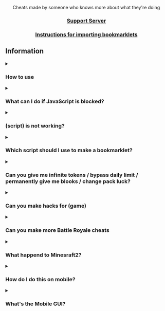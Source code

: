 <p align="center">Cheats made by someone who knows more about what they're doing</p>
<h3 align="center"><a href="https://discord.gg/jHjGrrdXP6">Support Server</a></h2>
<h3 align="center"><a href="tutorial/readme.md">Instructions for importing bookmarklets</a></h2>

## Information

<details><summary><h3>How to use</h3></summary>

There are 3 good methods to using these scripts:
1. Importing one of the Bookmarklets.html files using [these instructions](https://github.com/Blooket-Council/Blooket-Cheats/blob/main/tutorial/readme.md)
<!-- 2. Going to the [GitHub pages site](https://blooket-council.github.io/Blooket-Cheats), choosing a gamemode, then dragging a cheat to your bookmarks bar or clicking one to copy the script -->
2. Copying a script and running it in the inspect element console
</details>

<details><summary><h3>What can I do if JavaScript is blocked?</h3></summary>

We don't actually know what to do about this or how to fix it, sorry.
</details>

<details><summary><h3>(script) is not working?</h3></summary>

Make sure you're running it properly, if it still doesn't work and other cheats do, then [make an issue](https://github.com/Blooket-Council/Blooket-Cheats/issues)
</details>

<details><summary><h3>Which script should I use to make a bookmarklet?</h3></summary>

You should use the scripts ending in ".min.js", as using the others will have errors due to formatting.
</details>

<details><summary><h3>Can you give me infinite tokens / bypass daily limit / permanently give me blooks / change pack luck?</h3></summary>

No, these are things we would've already done if they were possible, they're managed on the backend of Blooket so we can't modify them
</details>

<details><summary><h3>Can you make hacks for (game)</h3></summary>

No
</details>

<details><summary><h3>Can you make more Battle Royale cheats</h3></summary>

Battle Royale is a gamemode that works almost entirely on the host's end. The only thing we have control over is answering questions.
</details>

<details><summary><h3>What happend to Minesraft2?</h3></summary>

Minesraft2 was sent a cease and desist from Blooket, and I offered to take over since he wouldn't be able to.
</details>

<details><summary><h3>How do I do this on mobile?</h3></summary>

These scripts aren't made for mobile, so we don't really know how to get them to work on it.
</details>

<details><summary><h3>What's the Mobile GUI?</h3></summary>

The mobile GUI is the first GUI Minesraft2 ever made. Some people said it worked on mobile and it's a lot neater for mobile use apparently so we just called it that.
</details>

<!-- 
<details><summary><h2>List of Cheats</h2></summary>

* [React GUI](cheats/reactGui.js)
* [GUI](cheats/gui.js)
* [Mobile GUI](cheats/mobileGui.js)
### [Monster Brawl](cheats/brawl)
* [Double Enemy XP](cheats/brawl/doubleEnemyXp.js)
* [Half Enemy Speed](cheats/brawl/halfEnemySpeed.js)
* [Instant Kill](cheats/brawl/instantKill.js)
* [Invincibility](cheats/brawl/invincibility.js)
* [Kill Enemies](cheats/brawl/killEnemies.js)
* [Magnet](cheats/brawl/magnet.js)
* [Max Current Abilities](cheats/brawl/maxCurrentAbilities.js)
* [Next Level](cheats/brawl/nextLevel.js)
* [Remove Obstacles](cheats/brawl/removeObstacles.js)
* [Reset Health](cheats/brawl/resetHealth.js)
### [Cafe](cheats/cafe)
* [Max Items](cheats/cafe/maxItems.js)
* [Remove Customers](cheats/cafe/removeCustomers.js)
* [Reset Abilities](cheats/cafe/resetAbilities.js)
* [Set Cash](cheats/cafe/setCash.js)
* [Stock Food](cheats/cafe/stockFood.js)
### [Crypto Hack](cheats/crypto)
* [Always Triple](cheats/crypto/alwaysTriple.js)
* [Auto Guess](cheats/crypto/autoGuess.js)
* [Choice ESP](cheats/crypto/choiceESP.js)
* [Password ESP](cheats/crypto/passwordESP.js)
* [Remove Hack](cheats/crypto/removeHack.js)
* [Set Crypto](cheats/crypto/setCrypto.js)
* [Set Password](cheats/crypto/setPassword.js)
* [Steal Players Crypto](cheats/crypto/stealPlayersCrypto.js)
### [Deceptive Dinos](cheats/dinos)
* [Auto Choose](cheats/dinos/autoChoose.js)
* [Rock ESP](cheats/dinos/rockESP.js)
* [Set Fossils](cheats/dinos/setFossils.js)
* [Set Multiplier](cheats/dinos/setMultiplier.js)
* [Stop Cheating](cheats/dinos/stopCheating.js)
### [Tower of Doom](cheats/doom)
* [Fill Deck](cheats/doom/fillDeck.js)
* [Max Cards](cheats/doom/maxCards.js)
* [Max Health](cheats/doom/maxHealth.js)
* [Max Stats](cheats/doom/maxStats.js)
* [Min Enemy](cheats/doom/minEnemy.js)
* [Set Coins](cheats/doom/setCoins.js)
### [Factory](cheats/factory)
* [Choose Blook](cheats/factory/chooseBlook.js)
* [Free Upgrades](cheats/factory/freeUpgrades.js)
* [Max Blooks](cheats/factory/maxBlooks.js)
* [Remove Glitches](cheats/factory/removeGlitches.js)
* [Send Glitch](cheats/factory/sendGlitch.js)
* [Set All Mega Bot](cheats/factory/setAllMegaBot.js)
* [Set Cash](cheats/factory/setCash.js)
### [Fishing Frenzy](cheats/fishing)
* [Frenzy](cheats/fishing/frenzy.js)
* [Remove Distraction](cheats/fishing/removeDistraction.js)
* [Send Distraction](cheats/fishing/sendDistraction.js)
* [Set Lure](cheats/fishing/setLure.js)
* [Set Weight](cheats/fishing/setWeight.js)
### [Flappy Blook](cheats/flappy)
* [Set Score](cheats/flappy/setScore.js)
* [Toggle Ghost](cheats/flappy/toggleGhost.js)
### [Global](cheats/global)
* [Auto Answer](cheats/global/autoAnswer.js)
* [Change Blook Ingame](cheats/global/changeBlookIngame.js)
* [Every Answer Correct](cheats/global/everyAnswerCorrect.js)
* [Flood Game](cheats/global/floodGame.js)
* [Get Daily Rewards](cheats/global/getDailyRewards.js)
* [Highlight Answers](cheats/global/highlightAnswers.js)
* [Host Any Gamemode](cheats/global/hostAnyGamemode.js)
* [Remove Name Limit](cheats/global/removeNameLimit.js)
* [Remove Random Name](cheats/global/removeRandomName.js)
* [Sell Cheap Duplicates](cheats/global/sellCheapDuplicates.js)
* [Sell Duplicate Blooks](cheats/global/sellDuplicateBlooks.js)
* [Simulate Pack](cheats/global/simulatePack.js.js)
* [Simulate Unlock](cheats/global/simulateUnlock.js)
* [Spam Buy Blooks](cheats/global/spamBuyBlooks.js)
* [Subtle Highlight Answers](cheats/global/subtleHighlightAnswers.min.js)
* [Use Any Blook](cheats/global/useAnyBlook.js)
#### [Intervals](cheats/global/intervals)
* [Auto Answer](cheats/global/intervals/autoAnswer.js)
* [Highlight Answers](cheats/global/intervals/highlightAnswers.js)
* [Percent Auto Answer](cheats/global/intervals/percentAutoAnswer.js)
* [Subtle Highlight Answers](cheats/global/intervals/subtleHighlightAnswers.js)
### [Gold Quest](cheats/gold)
* [Always Triple](cheats/gold/alwaysTriple.js)
* [Auto Choose](cheats/gold/autoChoose.js)
* [Chest ESP](cheats/gold/chestESP.js)
* [Reset All Gold](cheats/gold/resetAllGold.js)
* [Reset Players Gold](cheats/gold/resetPlayersGold.js)
* [Set Gold](cheats/gold/setGold.js)
* [Swap Gold](cheats/gold/swapGold.js)
### [Crazy Kingdom](cheats/kingdom)
* [Choice ESP](cheats/kingdom/choiceESP.js)
* [Choice ESP Loop](cheats/kingdom/choiceESPLoop.js)
* [Disable Toucan](cheats/kingdom/disableToucan.js)
* [Max Stats](cheats/kingdom/maxStats.js)
* [Set Guests](cheats/kingdom/setGuests.js)
* [Skip Guest](cheats/kingdom/skipGuest.js)
### [Racing](cheats/racing)
* [Instant Win](cheats/racing/instantWin.js)
### [Battle Royale](cheats/royale)
* [Auto Answer](cheats/royale/autoAnswer.js)
#### [Intervals](cheats/royale/intervals)
* [Auto Answer](cheats/royale/intervals/autoAnswer.js)
### [Blook Rush](cheats/rush)
* [Set Blooks](cheats/rush/setBlooks.js)
* [Set Defense](cheats/rush/setDefense.js)
### [Tower Defense](cheats/tower-defense)
* [Earthquake](cheats/tower-defense/earthquake.js)
* [Max Towers](cheats/tower-defense/maxTowers.js)
* [Remove Ducks](cheats/tower-defense/removeDucks.js)
* [Remove Enemies](cheats/tower-defense/removeEnemies.js)
* [Remove Obsticles](cheats/tower-defense/removeObsticles.js)
* [Set Damage](cheats/tower-defense/setDmg.js)
* [Set Round](cheats/tower-defense/setRound.js)
* [Set Tokens](cheats/tower-defense/setTokens.js)
### [Tower Defense 2](cheats/tower-defense-2)
* [Max Towers](cheats/tower-defense-2/maxTowers.js)
* [Remove Enemies](cheats/tower-defense-2/removeEnemies.js)
* [Set Coins](cheats/tower-defense-2/setCoins.js)
* [Set Health](cheats/tower-defense-2/setHealth.js)
* [Set Round](cheats/tower-defense-2/setRound.js)
### [Pirate's Voyage](cheats/voyage/)
* [Max Levels](cheats/voyage/maxLevels.js)
* [Set Doubloons](cheats/voyage/setDoubloons.js)
* [Start Heist](cheats/voyage/startHeist.js)
* [Swap Doubloons](cheats/voyage/swapDoubloons.js)
* [Take Doubloons](cheats/voyage/takeDoubloons.js)
### [Santa's Workshop](cheats/workshop)
* [Remove Distractions](cheats/workshop/removeDistractions.js)
* [Send Distraction](cheats/workshop/sendDistraction.js)
* [Set Toys](cheats/workshop/setToys.js)
* [Set Toys Per Question](cheats/workshop/setToysPerQ.js)
* [Swap Toys](cheats/workshop/swapToys.js)
</details> -->
